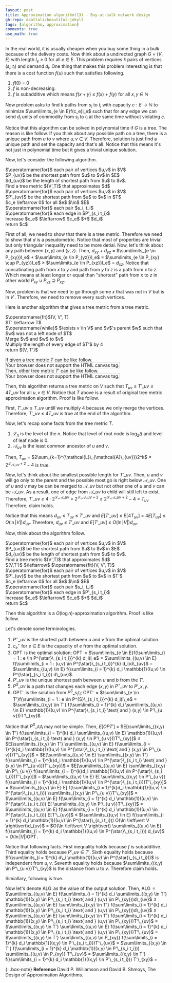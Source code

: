 ```yaml
---
layout: post
title: Approximation algorithm(13) - Buy-at-bulk network design
gh-repo: daattali/beautiful-jekyll
tags: [algorithm, approximation]
comments: true
use_math: true
---
```


In the real world, it is usually cheaper when you buy some thing in a bulk because of the delivery costs.
Now think about a undirected graph $G$ $=$ $(V,E)$ with length $l_e$ $\ge$ $0$ for all $e$ $\in$ $E$.
This problem requires $k$ pairs of vertices $(s_i,t_i)$ and demand $d_i$.
One thing that makes this problem interesting is that there is a cost function $f(u)$ such that satisfies following.

1. $f(0)$ $=$ $0$
2. $f$ is non-decreasing.
3. $f$ is subadditive which means $f(x + y)$ $\le$ $f(x)$ $+$ $f(y)$ for all $x, y$ $\in$ $\mathbb{N}$

Now problem asks to find $k$ paths from $s_i$ to $t_i$ with capacity $c:E \rightarrow \mathbb{N}$
to minimize $\sum\limits_{e \in E}f(c_e)l_e$
such that for any edge we can send $d_i$ units of commodity from $s_i$ to $t_i$ at the same time without violating $c$.

Notice that this algorithm can be solved in polynomial time if $G$ is a tree.
The reason is like follow.
If you think about any possible path on a tree, there is a unique path from $u$ to $v$ where $u,v$ $\in$ $V$.
Therefore, solution is just find a unique path and set the capacity and that's all.
Notice that this means it's not just in polynomial time but it gives a trivial unique solution.

Now, let's consider the following algorithm.

<div class="alg">
    $\operatorname{for}$ each pair of vertices $u,v$ in $V$
    <div class="alg">
        $P_{uv}$ be the shortest path from $u$ to $v$ in $E$
    </div>
    $d_{uv}$ be the length of shortest path from $u$ to $v$.<br>
    Find a tree metric $(V',T)$ that approximates $d$<br>
    $\operatorname{for}$ each pair of vertices $u,v$ in $V$
    <div class="alg">
        $P'_{uv}$ be the shortest path from $u$ to $v$ in $T$
    </div>
    $c_e \leftarrow 0$ for all $e$ $\in$ $E$<br>
    $\operatorname{for}$ each pair $s_i, t_i$
    <div class="alg">
        $\operatorname{for}$ each edge in $P'_{s_i t_i}$
        <div class="alg">
            Increase $c_e$ $\leftarrow$ $c_e$ $+$ $d_i$ 
        </div>
    </div>
    return $c$
</div>

First of all, we need to show that there is a tree metric.
Therefore we need to show that $d$ is a pseudometric.
Notice that most of properties are trivial but only triangular inequality need to be more detial.
Now, let's think about any path between $(x,y)$ and $(y,z)$.
Then, $d_{xy}$ $+$ $d_{yz}$ $=$
$\sum\limits_{e \in P_{xy}}l_e$ $+$ $\sum\limits_{e \in P_{yz}}l_e$ $=$
$\sum\limits_{e \in P_{xy} \cup P_{yz}}l_e$ $\ge$ 
$\sum\limits_{e \in P_{xz}}l_e$ $=$ 
$d_{xz}$.
Notice that concatinating path from $x$ to $y$ and path from $y$ to $z$ is a path from $x$ to $z$.
Which means at least longer or equal than "shortest" path from $x$ to $z$ in other world $P_{xy} \cup P_{yz}$ $\supseteq$ $P_{xz}$.

Now, problem is that we need to go through some $x$ that was not in $V$ but is in $V'$.
Therefore, we need to remove every such vertices.

Here is another algorithm that gives a tree metric from a tree metric.
<div class="alg">
    $\operatorname{fit}$(V, V', T)<br>
    <div class="alg">
        $T' \leftarrow T$<br>
        $\operatorname{while}$ $\exists v \in V$ and $v$'s parent $w$ such that $w$ was not a left node of $T$
        <div class="alg">
            Merge $v$ and $w$ to $v$
        </div>
        Multiply the length of every edge of $T'$ by 4<br>
        return $(V, T')$
    </div>
</div>

If given a tree metric $T$ can be like follow.<br>
<canvas id="canvas1" width="200" height="200" style="border:1px solid #d3d3d3;">
    Your browser does not support the HTML canvas tag.</canvas><br>
Then, other tree metric $T'$ can be like follow.<br>
<canvas id="canvas2" width="200" height="200" style="border:1px solid #d3d3d3;">
    Your browser does not support the HTML canvas tag.</canvas><br>
<script language = "javascript">
    c = document.getElementById("canvas1");
    ctx = c.getContext("2d");
  	ctx.beginPath();
    ctx.fillStyle = "black";
  	ctx.moveTo(175, 170);
  	ctx.lineTo(125, 110);
  	ctx.lineTo(100, 40);
  	ctx.lineTo(75, 110);
  	ctx.lineTo(25, 170);
  	ctx.moveTo(75, 110);
  	ctx.lineTo(75, 170);
  	ctx.moveTo(75, 110);
  	ctx.lineTo(125, 170);
    ctx.stroke();
    ctx.fillStyle = "white";
    ctx.beginPath();
    ctx.arc(25, 170, 20, 0, 2*Math.PI);
    ctx.stroke();
    ctx.fill();
    ctx.beginPath();
    ctx.arc(75, 170, 20, 0, 2*Math.PI);
    ctx.stroke();
    ctx.fill();
    ctx.beginPath();
    ctx.arc(125, 170, 20, 0, 2*Math.PI);
    ctx.stroke();
    ctx.fill();
    ctx.beginPath();
    ctx.arc(175, 170, 20, 0, 2*Math.PI);
    ctx.stroke();
    ctx.fill();
    ctx.beginPath();
    ctx.arc(75, 110, 20, 0, 2*Math.PI);
    ctx.stroke();
    ctx.fill();
    ctx.beginPath();
    ctx.arc(125, 110, 20, 0, 2*Math.PI);
    ctx.stroke();
    ctx.fill();
    ctx.beginPath();
    ctx.arc(100, 40, 20, 0, 2*Math.PI);
    ctx.stroke();
    ctx.fill();
    ctx.textAlign = "center";
    ctx.fillStyle = "red";
    ctx.font = "15px Arial";
    ctx.fillText('4', 80, 80);
    ctx.fillText('4', 120, 80);
    ctx.fillText('2', 160, 140);
    ctx.fillText('2', 110, 140);
    ctx.fillText('2', 65, 145);
    ctx.fillText('2', 45, 140);
    ctx.fillText('{A,B,C,D}', 100, 40);
    ctx.fillText('{A,B,C}', 75, 110);
    ctx.fillText('{D}', 125, 110);
    ctx.fillText('{A}', 25, 170);
    ctx.fillText('{B}', 75, 170);
    ctx.fillText('{C}', 125, 170);
    ctx.fillText('{D}', 175, 170);
    c = document.getElementById("canvas2");
    ctx = c.getContext("2d");
  	ctx.beginPath();
    ctx.fillStyle = "black";
  	ctx.moveTo(100, 40);
  	ctx.lineTo(75, 110);
  	ctx.lineTo(25, 170);
  	ctx.moveTo(75, 110);
  	ctx.lineTo(125, 170);
    ctx.stroke();
    ctx.fillStyle = "white";
    ctx.beginPath();
    ctx.arc(25, 170, 20, 0, 2*Math.PI);
    ctx.stroke();
    ctx.fill();
    ctx.beginPath();
    ctx.arc(125, 170, 20, 0, 2*Math.PI);
    ctx.stroke();
    ctx.fill();
    ctx.beginPath();
    ctx.arc(75, 110, 20, 0, 2*Math.PI);
    ctx.stroke();
    ctx.fill();
    ctx.beginPath();
    ctx.arc(100, 40, 20, 0, 2*Math.PI);
    ctx.stroke();
    ctx.fill();
    ctx.textAlign = "center";
    ctx.fillStyle = "red";
    ctx.font = "15px Arial";
    ctx.fillText('16', 70, 80);
    ctx.fillText('8', 110, 140);
    ctx.fillText('8', 45, 140);
    ctx.fillText('{A}', 25, 170);
    ctx.fillText('{B}', 75, 110);
    ctx.fillText('{C}', 125, 170);
    ctx.fillText('{D}', 100, 40);
</script>

Then, this algorithm returns a tree metric on $V$ such that $T_{uv}$ $\le$ 
$T'\_{uv}$ $\le$ 
$4T\_{uv}$ for all $u,v$ $\in$ $V$.
Notice that $T$ above is a result of original tree metric approximation algorithm.
Proof is like follow.

First, $T'\_{uv}$ $\le$ $T\_{uv}$ untill we multiply 4 because we only merge the vertices.
Therefore, $T'\_{uv}$ $\le$ $4T\_{uv}$ is true at the end of the algorithm.

Now, let's recap some facts from the tree metric $T$.

1. $\mathcal{L}_n$ is the level of the $n$. Notice that level of root node is $\log_2 \Delta$ and level of leaf node is $0$.
2. $\mathcal{A}_{uv}$ is the least common ancestor of $u$ and $v$.

Then, $T_{uv}$ $=$ 
$2\sum_{k=1}^{\mathcal{L}\_{\mathcal{A}\_{uv}}}2^k$ $=$ 
$2^{\mathcal{L}_{\mathcal{A}\_{uv}} + 2} - 4$ is true.

Now, let's think about the smallest possible length for $T'\_{uv}$.
Then, $u$ and $v$ will go only to the parent and the possible most go is right below $\mathcal{A}\_{uv}$.
One of $u$ and $v$ may be can be merged to $\mathcal{A}\_{uv}$ but not other one of $u$ and $v$ can be $\mathcal{A}\_{uv}$.
As a result, one of edge from $\mathcal{A}\_{uv}$ to child will still left to exist.
Therefore, $T'\_{uv}$ $\ge$
$4 \cdot 2^{\mathcal{L}\_{\mathcal{A}\_{uv}}}$ $=$ 
$2^{\mathcal{L}\_{\mathcal{A}\_{uv}} + 2}$ $\ge$
$2^{\mathcal{L}\_{\mathcal{A}\_{uv}} + 2} - 4$ $=$
$T_{uv}$
Therefore, claim holds.

Notice that this means $d_{uv}$ $\le$ $T_{uv}$ $\le$ $T'\_{uv}$ and $E[T'\_{uv}]$ $\le$ $E[4T_{uv}]$ $=$ $4E[T_{uv}]$ $\le$ $O(\ln \left\vert V \right\vert)d_{uv}$.
Therefore, $d_{uv}$ $\le$ $T'\_{uv}$ and $E[T'\_{uv}]$ $\le$ $O(\ln \left\vert V \right\vert)d_{uv}$.

Now, think about the algorithm follow.

<div class="alg">
    $\operatorname{for}$ each pair of vertices $u,v$ in $V$
    <div class="alg">
        $P_{uv}$ be the shortest path from $u$ to $v$ in $E$
    </div>
    $d_{uv}$ be the length of shortest path from $u$ to $v$.<br>
    Find a tree metric $(V',T)$ that approximates $d$<br>
    $(V,T')$ $\leftarrow$ $\operatorname{fit}(V, V', T)$<br>
    $\operatorname{for}$ each pair of vertices $u,v$ in $V$
    <div class="alg">
        $P'_{uv}$ be the shortest path from $u$ to $v$ in $T'$
    </div>
    $c_e \leftarrow 0$ for all $e$ $\in$ $E$<br>
    $\operatorname{for}$ each pair $s_i, t_i$
    <div class="alg">
        $\operatorname{for}$ each edge in $P'_{s_i t_i}$
        <div class="alg">
            Increase $c_e$ $\leftarrow$ $c_e$ $+$ $d_i$ 
        </div>
    </div>
    return $c$
</div>

Then this algorithm is a $O(\log n)$-approximation algorithm.
Proof is like follow.

Let's denote some terminologies.
1. $P^{\star}\_{u v}$ is the shortest path between $u$ and $v$ from the optimal solution.
2. $c^{\star}_e$ for $e$ $\in$ $E$ is the capacity of $e$ from the optimal solution.
3. $\operatorname{OPT}$ is the optimal solution; $\operatorname{OPT}$ $=$ 
$\sum\limits_{e \in E}f(\sum\limits_{i = 1 : e \in P^{\star}\_{s_i t_i}}^{k} d_i)l_e$ $=$ 
$\sum\limits_{(u,v) \in E} f(\sum\limits_{i = 1 : (u,v) \in P^{\star}\_{s_i t_i}}^{k} d_i)d\_{uv}$ $=$
$\sum\limits_{(u,v) \in E} f(\sum\limits_{i = 1}^{k} d_i \mathbb{1}((u,v) \in P^{\star}_{s_i t_i})) d\_{uv}$.
4. $P'\_{u v}$ is the unique shortest path between $u$ and $b$ from the $T'$.
5. $P^{S}\_{u v}$ is a path that changes each edge $(x,y)$ in $P^{\star}\_{u v}$ to $P'\_{x, y}$.
6. $\operatorname{OPT'}$ is the solution from $P^{S}\_{s_i t_i}$; $\operatorname{OPT'}$ $=$
$\sum\limits_{e \in T'}f(\sum\limits_{i = 1 : e \in P^{S}\_{s_i t_i}}^{k} d_i)l\_e$ $=$
$\sum\limits_{(x,y) \in T'} f(\sum\limits_{i = 1}^{k} d_i \sum\limits_{(u,v) \in E} \mathbb{1}((u,v) \in P^{\star}\_{s_i t_i} \text{ and } (x,y) \in P'\_{u v}))T'\_{xy}$.

Notice that $P^{S}\_{s_i t_i}$ may not be simple.
Then, $E[OPT']$ $=$
$E[\sum\limits_{(x,y) \in T'} f(\sum\limits_{i = 1}^{k} d_i \sum\limits_{(u,v) \in E} \mathbb{1}((u,v) \in P^{\star}\_{s_i t_i} \text{ and } (x,y) \in P'\_{u v}))T'\_{xy}]$ $\le$
$E[\sum\limits_{(x,y) \in T'} \sum\limits_{(u,v) \in E} f(\sum\limits_{i = 1}^{k}d_i \mathbb{1}((u,v) \in P^{\star}\_{s_i t_i} \text{ and } (x,y) \in P'\_{u v}))T'\_{xy}]$ $=$
$E[\sum\limits_{(u,v) \in E} \sum\limits_{(x,y) \in T'} f(\sum\limits_{i = 1}^{k}d_i \mathbb{1}((u,v) \in P^{\star}\_{s_i t_i} \text{ and } (x,y) \in P'\_{u v}))T'\_{xy}]$ $=$
$E[\sum\limits_{(u,v) \in E} \sum\limits_{(x,y) \in P'\_{u v}} f(\sum\limits_{i = 1}^{k}d_i \mathbb{1}((u,v) \in P^{\star}\_{s_i t_i}))T'\_{xy}]$ $=$
$\sum\limits_{(u,v) \in E} E[ \sum\limits_{(x,y) \in P'\_{u v}} f(\sum\limits_{i = 1}^{k}d_i \mathbb{1}((u,v) \in P^{\star}\_{s_i t_i}))T'\_{xy}]$ $=$
$\sum\limits_{(u,v) \in E} E[ f(\sum\limits_{i = 1}^{k}d_i \mathbb{1}((u,v) \in P^{\star}\_{s_i t_i})) \sum\limits_{(x,y) \in P'\_{u v}}T'\_{xy}]$ $=$
$\sum\limits_{(u,v) \in E} f(\sum\limits_{i = 1}^{k} d_i \mathbb{1}((u,v) \in P^{\star}\_{s_i t_i})) E[ \sum\limits_{(x,y) \in P'\_{u v}}T'\_{xy}]$ $=$
$\sum\limits_{(u,v) \in E} f(\sum\limits_{i = 1}^{k} d_i \mathbb{1}((u,v) \in P^{\star}\_{s_i t_i})) E[T'\_{uv}]$ $\le$
$\sum\limits_{(u,v) \in E} f(\sum\limits_{i = 1}^{k} d_i \mathbb{1}((u,v) \in P^{\star}\_{s_i t_i})) O(\ln \left\vert V \right\vert)d_{uv}$ $=$
$O(\ln \left\vert V \right\vert) \sum\limits_{(u,v) \in E} f(\sum\limits_{i = 1}^{k} d_i \mathbb{1}((u,v) \in P^{\star}\_{s_i t_i})) d_{uv}$ $=$
$O(\ln \left\vert V \right\vert) \operatorname{OPT}$.

Notice that following facts.
First inequality holds because $f$ is subadditive.
Third equality holds because $P'\_{uv}$ $\in$ $T'$.
Sixth equality holds because $f(\sum\limits_{i = 1}^{k} d\_i \mathbb{1}((u,v) \in P^{\star}\_{s_i t_i}))$ is independent from $u,v$.
Seventh equality holds because $\sum\limits_{(x,y) \in P'\_{u v}}T'\_{xy}$ is the distance from $u$ to $v$.
Therefore claim holds.

Simiallary, following is true.

Now let's denote $\operatorname{ALG}$ as the value of the output solution.
Then, $\operatorname{ALG}$ $=$
$\sum\limits_{(u,v) \in E} f(\sum\limits_{i = 1}^{k} d_i \sum\limits_{(x,y) \in T'} \mathbb{1}((x,y) \in P'\_{s_i t_i} \text{ and } (u,v) \in P\_{xy}))d\_{uv}$ $\le$
$\sum\limits_{(u,v) \in E} \sum\limits_{(x,y) \in T'} f(\sum\limits_{i = 1}^{k} d_i \mathbb{1}((x,y) \in P'\_{s_i t_i} \text{ and } (u,v) \in P\_{xy}))d\_{uv}$ $\le$
$\sum\limits_{(u,v) \in E} \sum\limits_{(x,y) \in T'} f(\sum\limits_{i = 1}^{k} d_i \mathbb{1}((x,y) \in P'\_{s_i t_i} \text{ and } (u,v) \in P\_{xy}))T'\_{uv}$ $=$
$\sum\limits_{(x,y) \in T'} \sum\limits_{(u,v) \in E} f(\sum\limits_{i = 1}^{k} d_i \mathbb{1}((x,y) \in P'\_{s_i t_i} \text{ and } (u,v) \in P\_{xy}))T'\_{uv}$ $=$
$\sum\limits_{(x,y) \in T'} \sum\limits_{(u,v) \in P_{xy}} f(\sum\limits_{i = 1}^{k} d_i \mathbb{1}((x,y) \in P'\_{s_i t_i}))T'\_{uv}$ $=$
$\sum\limits_{(x,y) \in T'} f(\sum\limits_{i = 1}^{k} d_i \mathbb{1}((x,y) \in P'\_{s_i t_i})) \sum\limits_{(u,v) \in P_{xy}} T'\_{uv}$ $=$
$\sum\limits_{(x,y) \in T'} f(\sum\limits_{i = 1}^{k} d_i \mathbb{1}((x,y) \in P'\_{s_i t_i})) T'\_{xy}$ $=$

{: .box-note}
**Reference** David P. Williamson and David B. Shmoys, The Design of Approximation Algorithms.